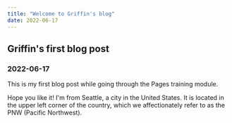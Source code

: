 ```yaml
---
title: "Welcome to Griffin's blog"
date: 2022-06-17
---
```


## Griffin's first blog post 
### 2022-06-17

This is my first blog post while going through the Pages training module.

Hope you like it! I'm from Seattle, a city in the United States. It is located in the upper left corner of the country, which we affectionately refer to as the PNW (Pacific Northwest).
